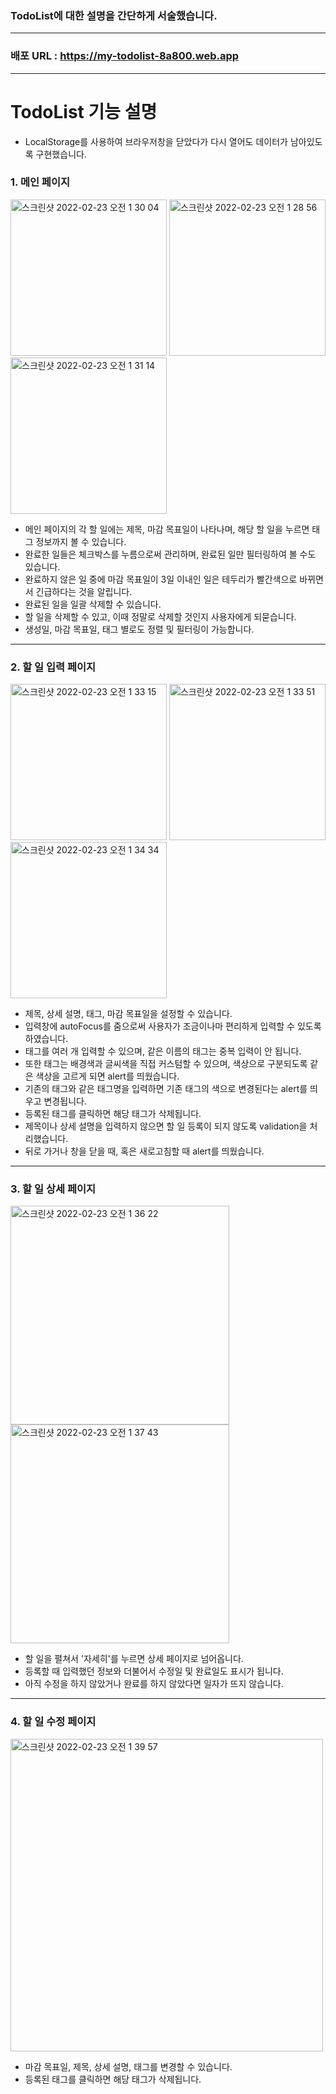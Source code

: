 ### TodoList에 대한 설명을 간단하게 서술했습니다.
---
### 배포 URL : https://my-todolist-8a800.web.app
---
# TodoList 기능 설명
* LocalStorage를 사용하여 브라우저창을 닫았다가 다시 열어도 데이터가 남아있도록 구현했습니다.

### 1. 메인 페이지
<img width="250" alt="스크린샷 2022-02-23 오전 1 30 04" src="https://user-images.githubusercontent.com/77619905/155175809-f2e7c7d1-f64a-46d1-92a3-aafbf9f7c488.png"> <img width="250" alt="스크린샷 2022-02-23 오전 1 28 56" src="https://user-images.githubusercontent.com/77619905/155175611-9d702d31-41de-4694-9e7d-a2545ae8f563.png"> <img width="250" alt="스크린샷 2022-02-23 오전 1 31 14" src="https://user-images.githubusercontent.com/77619905/155176010-f4d21237-2c50-4aa3-a22e-46affa17b4ed.png">

* 메인 페이지의 각 할 일에는 제목, 마감 목표일이 나타나며, 해당 할 일을 누르면 태그 정보까지 볼 수 있습니다.
* 완료한 일들은 체크박스를 누름으로써 관리하며, 완료된 일만 필터링하여 볼 수도 있습니다.
* 완료하지 않은 일 중에 마감 목표일이 3일 이내인 일은 테두리가 빨간색으로 바뀌면서 긴급하다는 것을 알립니다.
* 완료된 일을 일괄 삭제할 수 있습니다.
* 할 일을 삭제할 수 있고, 이때 정말로 삭제할 것인지 사용자에게 되묻습니다.
* 생성일, 마감 목표일, 태그 별로도 정렬 및 필터링이 가능합니다.
---
### 2. 할 일 입력 페이지
<img width="250" alt="스크린샷 2022-02-23 오전 1 33 15" src="https://user-images.githubusercontent.com/77619905/155176406-d894a455-c678-477d-9b17-0133216e5eae.png"> <img width="250" alt="스크린샷 2022-02-23 오전 1 33 51" src="https://user-images.githubusercontent.com/77619905/155176506-6b1929fd-6394-4f52-951f-ce75bfb6a459.png"> <img width="250" alt="스크린샷 2022-02-23 오전 1 34 34" src="https://user-images.githubusercontent.com/77619905/155176632-0fb6eaea-1536-4e07-83d5-c5dca653dbd6.png">

* 제목, 상세 설명, 태그, 마감 목표일을 설정할 수 있습니다.
* 입력창에 autoFocus를 줌으로써 사용자가 조금이나마 편리하게 입력할 수 있도록 하였습니다.
* 태그를 여러 개 입력할 수 있으며, 같은 이름의 태그는 중복 입력이 안 됩니다.
* 또한 태그는 배경색과 글씨색을 직접 커스텀할 수 있으며, 색상으로 구분되도록 같은 색상을 고르게 되면 alert를 띄웠습니다.
* 기존의 태그와 같은 태그명을 입력하면 기존 태그의 색으로 변경된다는 alert를 띄우고 변경됩니다.
* 등록된 태그를 클릭하면 해당 태그가 삭제됩니다.
* 제목이나 상세 설명을 입력하지 않으면 할 일 등록이 되지 않도록 validation을 처리했습니다.
* 뒤로 가거나 창을 닫을 때, 혹은 새로고침할 때 alert를 띄웠습니다.
---
### 3. 할 일 상세 페이지
<img width="350" alt="스크린샷 2022-02-23 오전 1 36 22" src="https://user-images.githubusercontent.com/77619905/155176979-b6ce9aed-051e-4063-ac61-c5194bd7eef7.png"> <img width="350" alt="스크린샷 2022-02-23 오전 1 37 43" src="https://user-images.githubusercontent.com/77619905/155177223-0dd9211c-f920-4729-a1c2-77c4653cadf1.png">

* 할 일을 펼쳐서 '자세히'를 누르면 상세 페이지로 넘어옵니다.
* 등록할 때 입력했던 정보와 더불어서 수정일 및 완료일도 표시가 됩니다.
* 아직 수정을 하지 않았거나 완료를 하지 않았다면 일자가 뜨지 않습니다.
---
### 4. 할 일 수정 페이지
<img width="500" alt="스크린샷 2022-02-23 오전 1 39 57" src="https://user-images.githubusercontent.com/77619905/155177630-a4ab3957-e46d-4313-bf4b-e9e7587a2e6a.png">

* 마감 목표일, 제목, 상세 설명, 태그를 변경할 수 있습니다.
* 등록된 태그를 클릭하면 해당 태그가 삭제됩니다.